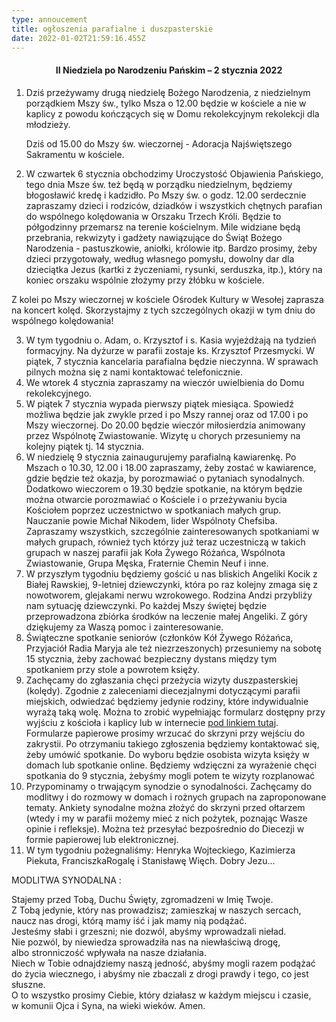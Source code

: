 ```yaml
---
type: annoucement
title: ogłoszenia parafialne i duszpasterskie
date: 2022-01-02T21:59:16.455Z
---
```

<h4 style="text-align:center;">II Niedziela po Narodzeniu Pańskim – 2 stycznia 2022</h4>

[](<>)

1. Dziś przeżywamy drugą niedzielę Bożego Narodzenia, z niedzielnym porządkiem Mszy św., tylko Msza o 12.00 będzie w kościele a nie w kaplicy z powodu kończących się w Domu rekolekcyjnym rekolekcji dla młodzieży.

   Dziś od 15.00 do Mszy św. wieczornej - Adoracja Najświętszego Sakramentu w kościele.
2. W czwartek 6 stycznia obchodzimy Uroczystość Objawienia Pańskiego, tego dnia Msze św. też będą w porządku niedzielnym, będziemy błogosławić kredę i kadzidło. Po Mszy św. o godz. 12.00 serdecznie zapraszamy dzieci i rodziców, dziadków i wszystkich chętnych parafian do wspólnego kolędowania w Orszaku Trzech Króli. Będzie to półgodzinny przemarsz na terenie kościelnym. Mile widziane będą przebrania, rekwizyty i gadżety nawiązujące do Świąt Bożego Narodzenia - pastuszkowie, aniołki, królowie itp. Bardzo prosimy, żeby dzieci przygotowały, według własnego pomysłu, dowolny dar dla dzieciątka Jezus (kartki z życzeniami, rysunki, serduszka, itp.), który na koniec orszaku wspólnie złożymy przy żłóbku w kościele.

Z kolei po Mszy wieczornej w kościele Ośrodek Kultury w Wesołej zaprasza na koncert kolęd. Skorzystajmy z tych szczególnych okazji w tym dniu do wspólnego kolędowania!

3. W tym tygodniu o. Adam, o. Krzysztof i s. Kasia wyjeżdżają na tydzień formacyjny. Na dyżurze w parafii zostaje ks. Krzysztof Przesmycki. W piątek, 7 stycznia kancelaria parafialna będzie nieczynna. W sprawach pilnych można się z nami kontaktować telefonicznie.
4. We wtorek 4 stycznia zapraszamy na wieczór uwielbienia do Domu rekolekcyjnego.
5. W piątek 7 stycznia wypada pierwszy piątek miesiąca. Spowiedź możliwa będzie jak zwykle przed i po Mszy rannej oraz od 17.00 i po Mszy wieczornej. Do 20.00 będzie wieczór miłosierdzia animowany przez Wspólnotę Zwiastowanie. Wizytę u chorych przesuniemy na kolejny piątek tj. 14 stycznia. 
6. W niedzielę 9 stycznia zainaugurujemy parafialną kawiarenkę. Po Mszach o 10.30, 12.00 i 18.00 zapraszamy, żeby zostać w kawiarence, gdzie będzie też okazja, by porozmawiać o pytaniach synodalnych. Dodatkowo wieczorem o 19.30 będzie spotkanie, na którym będzie można otwarcie porozmawiać o Kościele i o przeżywaniu bycia Kościołem poprzez uczestnictwo w spotkaniach małych grup. Nauczanie powie Michał Nikodem, lider Wspólnoty Chefsiba. Zapraszamy wszystkich, szczególnie zainteresowanych spotkaniami w małych grupach, również tych którzy już teraz uczestniczą w takich grupach w naszej parafii jak Koła Żywego Różańca, Wspólnota Zwiastowanie, Grupa Męska, Fraternie Chemin Neuf i inne.
7. W przyszłym tygodniu będziemy gościć u nas bliskich Angeliki Kocik z Białej Rawskiej, 9-letniej dziewczynki, która po raz kolejny zmaga się z nowotworem, glejakami nerwu wzrokowego. Rodzina Andzi przybliży nam sytuację dziewczynki. Po każdej Mszy świętej będzie przeprowadzona zbiórka środków na leczenie małej Angeliki. Z góry dziękujemy za Waszą pomoc i zainteresowanie.
8. Świąteczne spotkanie seniorów (członków Kół Żywego Różańca, Przyjaciół Radia Maryja ale też niezrzeszonych) przesuniemy na sobotę 15 stycznia, żeby zachować bezpieczny dystans między tym spotkaniem przy stole a powrotem księży.
9. Zachęcamy do zgłaszania chęci przeżycia wizyty duszpasterskiej (kolędy). Zgodnie z zaleceniami diecezjalnymi dotyczącymi parafii miejskich, odwiedzać będziemy jedynie rodziny, które indywidualnie wyrażą taką wolę. Można to zrobić wypełniając formularz dostępny przy wyjściu z kościoła i kaplicy lub w internecie [pod linkiem tutaj](https://forms.gle/G8ToJcjTr8gmTE7U7). Formularze papierowe prosimy wrzucać do skrzyni przy wejściu do zakrystii. Po otrzymaniu takiego zgłoszenia będziemy kontaktować się, żeby umówić spotkanie. Do wyboru będzie osobista wizyta księży w domach lub spotkanie online. Będziemy wdzięczni za wyrażenie chęci spotkania do 9 stycznia, żebyśmy mogli potem te wizyty rozplanować
10. Przypominamy o trwającym synodzie o synodalności. Zachęcamy do modlitwy i do rozmowy w domach i rożnych grupach na zaproponowane tematy. Ankiety synodalne można złożyć do skrzyni przed ołtarzem (wtedy i my w parafii możemy mieć z nich pożytek, poznając Wasze opinie i refleksje). Można też przesyłać bezpośrednio do Diecezji w formie papierowej lub elektronicznej.
11. W tym tygodniu pożegnaliśmy: Henryka Wojteckiego, Kazimierza Piekuta, FranciszkaRogalę i Stanisławę Więch. Dobry Jezu…

MODLITWA SYNODALNA : 

Stajemy przed Tobą, Duchu Święty, zgromadzeni w Imię Twoje.\
Z Tobą jedynie, który nas prowadzisz; zamieszkaj w naszych sercach, naucz nas drogi, którą mamy iść i jak mamy nią podążać. \
Jesteśmy słabi i grzeszni; nie dozwól, abyśmy wprowadzali nieład.\
Nie pozwól, by niewiedza sprowadziła nas na niewłaściwą drogę, \
albo stronniczość wpływała na nasze działania. \
Niech w Tobie odnajdziemy naszą jedność, abyśmy mogli razem podążać do życia wiecznego, i abyśmy nie zbaczali z drogi prawdy i tego, co jest słuszne.\
O to wszystko prosimy Ciebie, który działasz w każdym miejscu i czasie,\
w komunii Ojca i Syna, na wieki wieków. Amen.